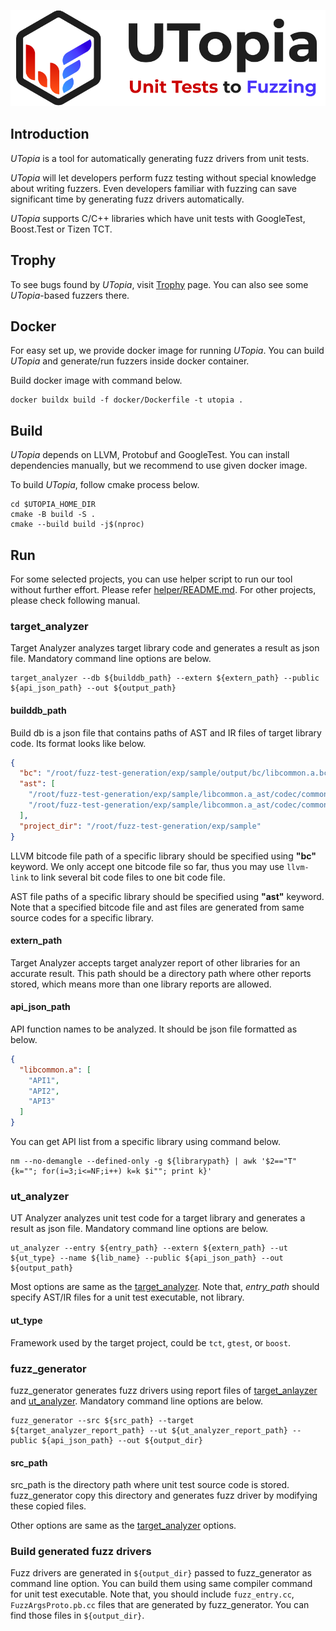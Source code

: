 <p align="center">
  <img src="res/UTopia.png">
</p>

## Introduction

*UTopia* is a tool for automatically generating fuzz drivers from unit tests.

*UTopia* will let developers perform fuzz testing without special knowledge about writing fuzzers. Even developers
familiar with fuzzing can save significant time by generating fuzz drivers automatically.

*UTopia* supports C/C++ libraries which have unit tests with GoogleTest, Boost.Test or Tizen TCT.

## Trophy

To see bugs found by *UTopia*, visit [Trophy](Trophy.md) page. You can also see some *UTopia*-based fuzzers there.

## Docker

For easy set up, we provide docker image for running *UTopia*.
You can build *UTopia* and generate/run fuzzers inside docker container.

Build docker image with command below.

```shell
docker buildx build -f docker/Dockerfile -t utopia .
```

## Build

*UTopia* depends on LLVM, Protobuf and GoogleTest. You can install dependencies manually, but we recommend to use given
docker image.

To build *UTopia*, follow cmake process below.

```shell
cd $UTOPIA_HOME_DIR
cmake -B build -S .
cmake --build build -j$(nproc)
```

## Run
For some selected projects, you can use helper script to run our tool without further effort. Please
refer [helper/README.md](helper/README.md).
For other projects, please check following manual.

### target_analyzer

Target Analyzer analyzes target library code and generates a result as json file.
Mandatory command line options are below.

```shell
target_analyzer --db ${builddb_path} --extern ${extern_path} --public ${api_json_path} --out ${output_path}
```

#### builddb_path

Build db is a json file that contains paths of AST and IR files of target library code.
Its format looks like below.

```json
{
  "bc": "/root/fuzz-test-generation/exp/sample/output/bc/libcommon.a.bc",
  "ast": [
    "/root/fuzz-test-generation/exp/sample/libcommon.a_ast/codec/common/src/ast1.o.ast",
    "/root/fuzz-test-generation/exp/sample/libcommon.a_ast/codec/common/src/ast2.o.ast"
  ],
  "project_dir": "/root/fuzz-test-generation/exp/sample"
}
```

LLVM bitcode file path of a specific library should be specified using **"bc"** keyword.
We only accept one bitcode file so far, thus you may use `llvm-link` to link several bit code files
to one bit code file.

AST file paths of a specific library should be specified using **"ast"** keyword.
Note that a specified bitcode file and ast files are generated from same source codes for a specific library.

#### extern_path

Target Analyzer accepts target analyzer report of other libraries for an accurate result.
This path should be a directory path where other reports stored, which means more than one library reports are allowed.

#### api_json_path

API function names to be analyzed. It should be json file formatted as below.

```json
{
  "libcommon.a": [
    "API1",
    "API2",
    "API3"
  ]
}
```

You can get API list from a specific library using command below.

```shell
nm --no-demangle --defined-only -g ${librarypath} | awk '$2=="T" {k=""; for(i=3;i<=NF;i++) k=k $i""; print k}'
```

### ut_analyzer

UT Analyzer analyzes unit test code for a target library and generates a result as json file.
Mandatory command line options are below.

```shell
ut_analyzer --entry ${entry_path} --extern ${extern_path} --ut ${ut_type} --name ${lib_name} --public ${api_json_path} --out ${output_path}
```

Most options are same as the [target_analyzer](#target_analyzer).
Note that, *entry_path* should specify AST/IR files for a unit test executable, not library.

#### ut_type

Framework used by the target project, could be `tct`, `gtest`, or `boost`.

### fuzz_generator

fuzz_generator generates fuzz drivers using report files of [target_anlayzer](#target_analyzer)
and [ut_analyzer](#ut_analyzer).
Mandatory command line options are below.

```shell
fuzz_generator --src ${src_path} --target ${target_analyzer_report_path} --ut ${ut_analyzer_report_path} --public ${api_json_path} --out ${output_dir}
```

#### src_path

src_path is the directory path where unit test source code is stored. fuzz_generator copy this directory and
generates fuzz driver by modifying these copied files.

Other options are same as the [target_analyzer](#target_analyzer) options.

### Build generated fuzz drivers

Fuzz drivers are generated in `${output_dir}` passed to fuzz_generator as command line option.
You can build them using same compiler command for unit test executable.
Note that, you should include `fuzz_entry.cc`, `FuzzArgsProto.pb.cc` files that are generated by fuzz_generator.
You can find those files in `${output_dir}`.
